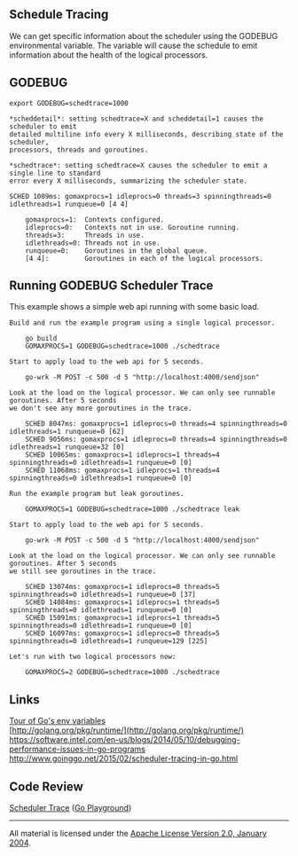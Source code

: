 ## Schedule Tracing

We can get specific information about the scheduler using the GODEBUG environmental variable. The variable will cause the schedule to emit information about the health of the logical processors.

## GODEBUG

	export GODEBUG=schedtrace=1000

	*scheddetail*: setting schedtrace=X and scheddetail=1 causes the scheduler to emit
	detailed multiline info every X milliseconds, describing state of the scheduler,
	processors, threads and goroutines.

	*schedtrace*: setting schedtrace=X causes the scheduler to emit a single line to standard
	error every X milliseconds, summarizing the scheduler state.

	SCHED 1009ms: gomaxprocs=1 idleprocs=0 threads=3 spinningthreads=0 idlethreads=1 runqueue=0 [4 4]

		gomaxprocs=1:  Contexts configured.
		idleprocs=0:   Contexts not in use. Goroutine running.
		threads=3:     Threads in use.
		idlethreads=0: Threads not in use.
		runqueue=0:    Goroutines in the global queue.
		[4 4]:         Goroutines in each of the logical processors.

## Running GODEBUG Scheduler Trace

This example shows a simple web api running with some basic load.

	Build and run the example program using a single logical processor.

		go build
		GOMAXPROCS=1 GODEBUG=schedtrace=1000 ./schedtrace

	Start to apply load to the web api for 5 seconds.

		go-wrk -M POST -c 500 -d 5 "http://localhost:4000/sendjson"
	
	Look at the load on the logical processor. We can only see runnable goroutines. After 5 seconds
	we don't see any more goroutines in the trace.

		SCHED 8047ms: gomaxprocs=1 idleprocs=0 threads=4 spinningthreads=0 idlethreads=1 runqueue=0 [62]
		SCHED 9056ms: gomaxprocs=1 idleprocs=0 threads=4 spinningthreads=0 idlethreads=1 runqueue=32 [0]
		SCHED 10065ms: gomaxprocs=1 idleprocs=1 threads=4 spinningthreads=0 idlethreads=1 runqueue=0 [0]
		SCHED 11068ms: gomaxprocs=1 idleprocs=1 threads=4 spinningthreads=0 idlethreads=1 runqueue=0 [0]

	Run the example program but leak goroutines.

		GOMAXPROCS=1 GODEBUG=schedtrace=1000 ./schedtrace leak

	Start to apply load to the web api for 5 seconds.

		go-wrk -M POST -c 500 -d 5 "http://localhost:4000/sendjson"
	
	Look at the load on the logical processor. We can only see runnable goroutines. After 5 seconds
	we still see goroutines in the trace.

		SCHED 13074ms: gomaxprocs=1 idleprocs=0 threads=5 spinningthreads=0 idlethreads=1 runqueue=0 [37]
		SCHED 14084ms: gomaxprocs=1 idleprocs=1 threads=5 spinningthreads=0 idlethreads=1 runqueue=0 [0]
		SCHED 15091ms: gomaxprocs=1 idleprocs=1 threads=5 spinningthreads=0 idlethreads=1 runqueue=0 [0]
		SCHED 16097ms: gomaxprocs=1 idleprocs=0 threads=5 spinningthreads=0 idlethreads=1 runqueue=129 [225]

	Let's run with two logical processors now:

		GOMAXPROCS=2 GODEBUG=schedtrace=1000 ./schedtrace

## Links

[Tour of Go's env variables](http://dave.cheney.net/2015/11/29/a-whirlwind-tour-of-gos-runtime-environment-variables)   
[http://golang.org/pkg/runtime/](http://golang.org/pkg/runtime/)  
https://software.intel.com/en-us/blogs/2014/05/10/debugging-performance-issues-in-go-programs    
http://www.goinggo.net/2015/02/scheduler-tracing-in-go.html  

## Code Review

[Scheduler Trace](trace.go) ([Go Playground](http://play.golang.org/p/iyRaSsjQSS))
___
All material is licensed under the [Apache License Version 2.0, January 2004](http://www.apache.org/licenses/LICENSE-2.0).
